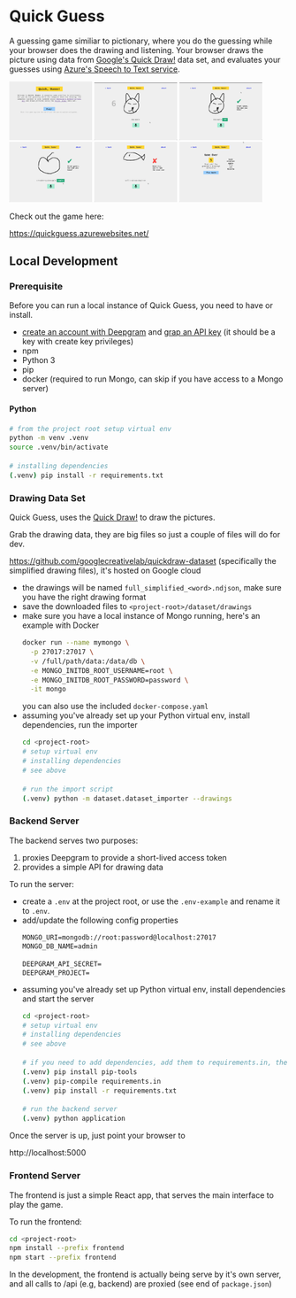 # Quick Guess

A guessing game similiar to pictionary, where you do the guessing while your browser does the drawing and listening. Your browser draws the picture using data from [Google's Quick Draw!](https://github.com/googlecreativelab/quickdraw-dataset) data set, and evaluates your guesses using [Azure's Speech to Text service](https://azure.microsoft.com/en-us/services/cognitive-services/speech-to-text/).


<img src="/docs/screen0.png" width="150"> <img src="/docs/screen1.png" width="150"> <img src="/docs/screen2.png" width="150"> <img src="/docs/screen3.png" width="150"> <img src="/docs/screen4.png" width="150"> <img src="/docs/screen5.png" width="150">

Check out the game here:

https://quickguess.azurewebsites.net/


## Local Development 

### Prerequisite

Before you can run a local instance of Quick Guess, you need to have or install.

- [create an account with Deepgram](https://console.deepgram.com/signup) and [grap an API key](https://developers.deepgram.com/documentation/getting-started/authentication/#create-an-api-key) (it should be a key with create key privileges)
- npm
- Python 3
- pip
- docker (required to run Mongo, can skip if you have access to a Mongo server)

#### Python

```bash
# from the project root setup virtual env
python -m venv .venv
source .venv/bin/activate

# installing dependencies
(.venv) pip install -r requirements.txt
```

### Drawing Data Set

Quick Guess, uses the [Quick Draw!](https://github.com/googlecreativelab/quickdraw-dataset) to draw the pictures. 

Grab the drawing data, they are big files so just a couple of files will do for dev.

https://github.com/googlecreativelab/quickdraw-dataset (specifically the simplified drawing files), it's hosted on Google cloud

- the drawings will be named `full_simplified_<word>.ndjson`, make sure you have the right drawing format
- save the downloaded files to `<project-root>/dataset/drawings`
- make sure you have a local instance of Mongo running, here's an example with Docker
    ```bash
    docker run --name mymongo \
      -p 27017:27017 \
      -v /full/path/data:/data/db \
      -e MONGO_INITDB_ROOT_USERNAME=root \
      -e MONGO_INITDB_ROOT_PASSWORD=password \
      -it mongo
    ```
    you can also use the included `docker-compose.yaml`
- assuming you've already set up your Python virtual env, install dependencies, run the importer
    ```bash
    cd <project-root>
    # setup virtual env
    # installing dependencies
    # see above
    
    # run the import script
    (.venv) python -m dataset.dataset_importer --drawings
    ```

### Backend Server

The backend serves two purposes:
1. proxies Deepgram to provide a short-lived access token
1. provides a simple API for drawing data

To run the server:

- create a `.env` at the project root, or use the `.env-example` and rename it to `.env`. 
- add/update the following config properties
    ```
    MONGO_URI=mongodb://root:password@localhost:27017
    MONGO_DB_NAME=admin

    DEEPGRAM_API_SECRET=
    DEEPGRAM_PROJECT=
    ```
- assuming you've already set up Python virtual env, install dependencies and start the server
    ```bash
    cd <project-root>
    # setup virtual env
    # installing dependencies
    # see above

    # if you need to add dependencies, add them to requirements.in, then
    (.venv) pip install pip-tools
    (.venv) pip-compile requirements.in
    (.venv) pip install -r requirements.txt

    # run the backend server
    (.venv) python application
    ```

Once the server is up, just point your browser to 

http://localhost:5000

### Frontend Server

The frontend is just a simple React app, that serves the main interface to play the game.

To run the frontend:

```bash
cd <project-root>
npm install --prefix frontend
npm start --prefix frontend
```

In the development, the frontend is actually being serve by it's own server, and all calls to /api (e.g, backend) are proxied (see end of `package.json`)

